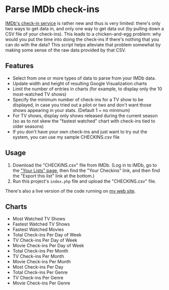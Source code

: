 Parse IMDb check-ins
====================

[IMDb's check-in service](http://www.imdb.com/help/search?domain=helpdesk_faq&index=1&file=checkins) is rather new and thus is very limited: there's only two ways to get data in, and only one way to get data out (by pulling down a CSV file of your check-ins). This leads to a chicken-and-egg problem: why would you put the time into doing the check-ins if there's nothing that you can do with the data? This script helps alleviate that problem somewhat by making some sense of the raw data provided by that CSV.

## Features

* Select from one or more types of data to parse from your IMDb data.
* Update width and height of resulting Google Visualization charts
* Limit the number of entries in charts (for example, to display only the 10 most-watched TV shows)
* Specify the minimum number of check-ins for a TV show to be displayed, in case you tried out a pilot or two and don't want those shows appearing in your stats. (Default 1 = no minimum)
* For TV shows, display only shows released during the current season (so as to not skew the "fastest watched" chart with check-ins tied to older seasons)
* If you don't have your own check-ins and just want to try out the system, you can use my sample CHECKINS.csv file

## Usage

1. Download the "CHECKINS.csv" file from IMDb. (Log in to IMDb, go to the ["Your Lists" page](http://www.imdb.com/profile/lists), then find the "Your Checkins" link, and then find the "Export this list" link at the bottom.)
2. Run this project's `index.php` file and upload the "CHECKINS.csv" file.

There's also a live version of the code running on [my web site](http://www.curtisgibby.com/parse_imdb_checkins/index.php).

## Charts

* Most Watched TV Shows
* Fastest Watched TV Shows
* Fastest Watched Movies
* Total Check-ins Per Day of Week
* TV Check-ins Per Day of Week
* Movie Check-ins Per Day of Week
* Total Check-ins Per Month
* TV Check-ins Per Month
* Movie Check-ins Per Month
* Most Check-ins Per Day
* Total Check-ins Per Genre
* TV Check-ins Per Genre
* Movie Check-ins Per Genre